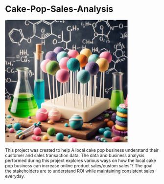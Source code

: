 # Cake-Pop-Sales-Analysis
<img src="images/OIG4.UwApgVkwh.jpg" alt="cakepop" width="400"/>

This project was created to help A local cake pop business understand their customer and sales transaction data. The data and business analysis performed during this project explores various ways on how the local cake pop business can increase online product sales/custom sales”? The goal the stakeholders are to understand ROI while maintaining consistent sales everyday.
